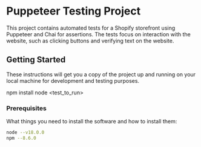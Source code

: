 # Puppeteer Testing Project

This project contains automated tests for a Shopify storefront using Puppeteer and Chai for assertions. The tests focus on interaction with the website, such as clicking buttons and verifying text on the website.

## Getting Started

These instructions will get you a copy of the project up and running on your local machine for development and testing purposes.

npm install 
node <test_to_run>

### Prerequisites

What things you need to install the software and how to install them:

```bash
node --v18.0.0
npm --8.6.0
